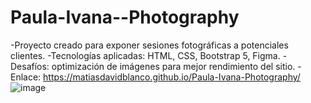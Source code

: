 # Paula-Ivana--Photography
-Proyecto creado para exponer sesiones fotográficas a potenciales clientes.
-Tecnologías aplicadas: HTML, CSS, Bootstrap 5, Figma.
-Desafíos: optimización de imágenes para mejor rendimiento del sitio.
-Enlace: https://matiasdavidblanco.github.io/Paula-Ivana-Photography/
![image](https://user-images.githubusercontent.com/100545487/161401412-8d4f7610-8524-4e10-b86b-08e5bbf9cea8.png)
